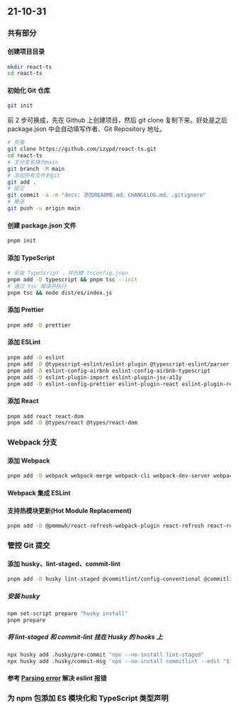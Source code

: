 ## 21-10-31

### 共有部分

#### 创建项目目录

```bash
mkdir react-ts
cd react-ts
```

#### 初始化 Git 仓库

```bash
git init
```

前 2 步可换成，先在 Github 上创建项目，然后 git clone 复制下来。好处是之后 package.json 中会自动填写作者、Git Repository 地址。

```bash
# 克隆
git clone https://github.com/izypd/react-ts.git
cd react-ts
# 主分支名换为main
git branch -M main
# 添加所有文件到git
git add .
# 提交
git commit -a -m "docs: 添加README.md、CHANGELOG.md、.gitignore"
# 推送
git push -u origin main
```

#### 创建 package.json 文件

```bash
pnpm init
```

#### 添加 TypeScript

```bash
# 安装 TypeScript ，并创建 tsconfig.json
pnpm add -D typescript && pnpm tsc --init
# 通过 tsc 编译并执行
pnpm tsc && node dist/es/index.js
```

#### 添加 Prettier

```bash
pnpm add -D prettier
```

#### 添加 ESLint

```bash
pnpm add -D eslint
pnpm add -D @typescript-eslint/eslint-plugin @typescript-eslint/parser
pnpm add -D eslint-config-airbnb eslint-config-airbnb-typescript
pnpm add -D eslint-plugin-import eslint-plugin-jsx-a11y
pnpm add -D eslint-config-prettier eslint-plugin-react eslint-plugin-react-hooks
```

#### 添加 React

```bash
pnpm add react react-dom
pnpm add -D @types/react @types/react-dom
```

### Webpack 分支

#### 添加 Webpack

```bash
pnpm add -D webpack webpack-merge webpack-cli webpack-dev-server webpackbar clean-terminal-webpack-plugin ts-loader fork-ts-checker-webpack-plugin
```

#### Webpack 集成 ESLint

#### 支持热模块更新(Hot Module Replacement)

```bash
pnpm add -D @pmmmwh/react-refresh-webpack-plugin react-refresh react-refresh-typescript
```

### 管控 Git 提交

#### 添加 husky、lint-staged、commit-lint

```bash
pnpm add -D husky lint-staged @commitlint/config-conventional @commitlint/cli
```

##### 安装 husky

```bash
npm set-script prepare "husky install"
pnpm prepare
```

##### 将 lint-staged 和 commit-lint 挂在 Husky 的 hooks 上

```bash
npx husky add .husky/pre-commit "npx --no-install lint-staged"
npx husky add .husky/commit-msg 'npx --no-install commitlint --edit "$1"'
```

#### 参考 [Parsing error](https://stackoverflow.com/questions/64271575/error-with-my-eslintrc-js-file-parsing-error-parseroptions-project-has) 解决 eslint 报错

### 为 npm 包添加 ES 模块化和 TypeScript 类型声明
